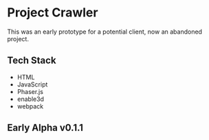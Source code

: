 # Project Crawler
This was an early prototype for a potential client, now an abandoned project.

## Tech Stack
  - HTML
  - JavaScript
  - Phaser.js
  - enable3d
  - webpack

## Early Alpha v0.1.1
